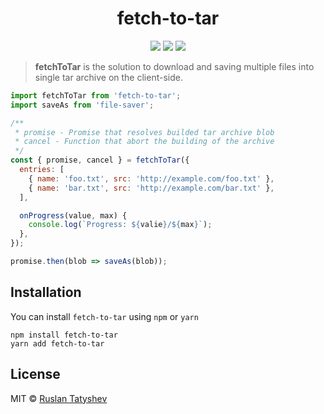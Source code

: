 <h1 align="center">
  fetch-to-tar
</h1>

<p align="center">
  <img src="https://img.shields.io/github/license/tatyshev/fetch-to-tar.svg"/>
  <img src="https://img.shields.io/github/package-json/v/tatyshev/fetch-to-tar.svg"/>
  <img src="https://img.shields.io/npm/v/fetch-to-tar.svg"/>
</p>

> **fetchToTar** is the solution to download and saving multiple files into single tar archive on the client-side.

```js
import fetchToTar from 'fetch-to-tar';
import saveAs from 'file-saver';

/**
 * promise - Promise that resolves builded tar archive blob
 * cancel - Function that abort the building of the archive
 */
const { promise, cancel } = fetchToTar({
  entries: [
    { name: 'foo.txt', src: 'http://example.com/foo.txt' },
    { name: 'bar.txt', src: 'http://example.com/bar.txt' },
  ],

  onProgress(value, max) {
    console.log(`Progress: ${valie}/${max}`);
  },
});

promise.then(blob => saveAs(blob));
```

## Installation

You can install `fetch-to-tar` using `npm` or `yarn`

```
npm install fetch-to-tar
yarn add fetch-to-tar
```

## License

MIT © [Ruslan Tatyshev](http://github.com/tatyshev)
